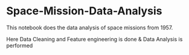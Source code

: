 # Space-Mission-Data-Analysis
This notebook does the data analysis of space missions from 1957. 

Here Data Cleaning and Feature engineering is done & Data Analysis is performed
